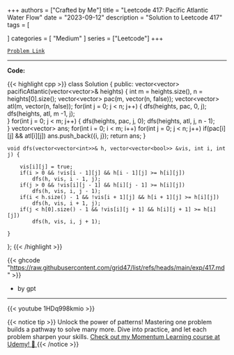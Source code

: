 
+++
authors = ["Crafted by Me"]
title = "Leetcode 417: Pacific Atlantic Water Flow"
date = "2023-09-12"
description = "Solution to Leetcode 417"
tags = [
    
]
categories = [
    "Medium"
]
series = ["Leetcode"]
+++



[`Problem Link`](https://leetcode.com/problems/pacific-atlantic-water-flow/description/)

---

**Code:**

{{< highlight cpp >}}
class Solution {
public:
    vector<vector<int>> pacificAtlantic(vector<vector<int>>& heights) {
        int m = heights.size(), n = heights[0].size();
        vector<vector<bool>> pac(m, vector<bool>(n, false));
        vector<vector<bool>> atl(m, vector<bool>(n, false));
        for(int j = 0; j < n; j++) {
            dfs(heights, pac, 0, j);
            dfs(heights, atl, m -1, j);            
        }
        for(int j = 0; j < m; j++) {
            dfs(heights, pac, j, 0);
            dfs(heights, atl, j, n - 1);            
        }
        vector<vector<int>> ans;
        for(int i = 0; i < m; i++)
        for(int j = 0; j < n; j++)
            if(pac[i][j] && atl[i][j])
                ans.push_back({i, j});
        return ans;
    }
    
    void dfs(vector<vector<int>>& h, vector<vector<bool>> &vis, int i, int j) {
        
        vis[i][j] = true;
        if(i > 0 && !vis[i - 1][j] && h[i - 1][j] >= h[i][j])
            dfs(h, vis, i - 1, j);
        if(j > 0 && !vis[i][j - 1] && h[i][j - 1] >= h[i][j])
            dfs(h, vis, i, j - 1);
        if(i < h.size() - 1 && !vis[i + 1][j] && h[i + 1][j] >= h[i][j])
            dfs(h, vis, i + 1, j);
        if(j < h[0].size() - 1 && !vis[i][j + 1] && h[i][j + 1] >= h[i][j])
            dfs(h, vis, i, j + 1);
        
    }
    
};
{{< /highlight >}}


{{< ghcode "https://raw.githubusercontent.com/grid47/list/refs/heads/main/exp/417.md" >}}
- by gpt
        
---
{{< youtube 1HDq998kmio >}}

{{< notice tip >}}
Unlock the power of patterns! Mastering one problem builds a pathway to solve many more. Dive into practice, and let each problem sharpen your skills. [Check out my Momentum Learning course at Udemy! 🚀 ](https://www.udemy.com/course/algorithms-and-data-structures-in-cpp/)
{{< /notice >}}

